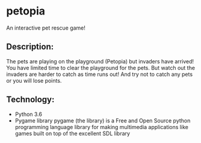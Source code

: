 # petopia
An interactive pet rescue game!

## Description:
The pets are playing on the playground (Petopia) but invaders have arrived! You have limited time to clear the playground for the pets. But watch out the invaders are harder to catch as time runs out! And try not to catch any pets or you will lose points.

## Technology:
* Python 3.6
* Pygame library 
  pygame (the library) is a Free and Open Source python programming language library for making multimedia applications like games built     on top of the excellent SDL library


